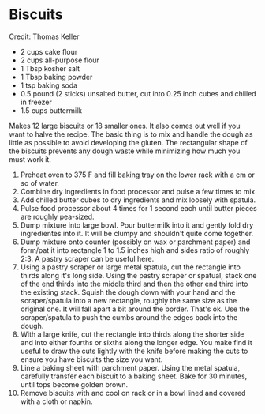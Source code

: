 # Biscuits
Credit: Thomas Keller

- 2 cups cake flour
- 2 cups all-purpose flour
- 1 Tbsp kosher salt
- 1 Tbsp baking powder
- 1 tsp baking soda
- 0.5 pound (2 sticks) unsalted butter, cut into 0.25 inch cubes and chilled in freezer
- 1.5 cups buttermilk

Makes 12 large biscuits or 18 smaller ones. It also comes out well if you want to halve the recipe. The basic thing is to mix and handle the dough as little as possible to avoid developing the gluten. The rectangular shape of the biscuits prevents any dough waste while minimizing how much you must work it.

1) Preheat oven to 375 F and fill baking tray on the lower rack with a cm or so of water.
2) Combine dry ingredients in food processor and pulse a few times to mix.
3) Add chilled butter cubes to dry ingredients and mix loosely with spatula.
4) Pulse food processor about 4 times for 1 second each until butter pieces are roughly pea-sized.
5) Dump mixture into large bowl. Pour buttermilk into it and gently fold dry ingredientes into it. It will be clumpy and shouldn't quite come together.
6) Dump mixture onto counter (possibly on wax or parchment paper) and form/pat it into rectangle 1 to 1.5 inches high and sides ratio of roughly 2:3. A pastry scraper can be useful here.
7) Using a pastry scraper or large metal spatula, cut the rectangle into thirds along it's long side. Using the pastry scraper or spatual, stack one of the end thirds into the middle third and then the other end third into the existing stack. Squish the dough down with your hand and the scraper/spatula into a new rectangle, roughly the same size as the original one. It will fall apart a bit around the border. That's ok. Use the scraper/spatula to push the cumbs around the edges back into the dough.
8) With a large knife, cut the rectangle into thirds along the shorter side and into either fourths or sixths along the longer edge. You make find it useful to draw the cuts lightly with the knife before making the cuts to ensure you have biscuits the size you want.
9) Line a baking sheet with parchment paper. Using the metal spatula, carefully transfer each biscuit to a baking sheet. Bake for 30 minutes, until tops become golden brown.
10) Remove biscuits with and cool on rack or in a bowl lined and covered with a cloth or napkin.

